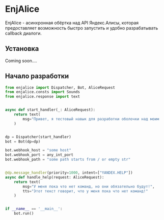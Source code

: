 # EnjAlice

EnjAlice - асинхронная обёртка над API Яндекс.Алисы, которая предоставляет возможность быстро запустить и удобно разрабатывать callback диалоги.

## Установка

Coming soon....

## Начало разработки

```python
from enjalice import Dispatcher, Bot, AliceRequest
from enjalice.consts import Sounds
from enjalice.response import text


async def start_handler(_: AliceRequest):
    return text(
        msg="Привет, я тестовый навык для разработки оболочки над моим API enj-alice"
    )


dp = Dispatcher(start_handler)
bot = Bot(dp=dp)

bot.webhook_host = "some host"
bot.webhook_port = any_int_port
bot.webhook_path = "some path starts from / or empty str"


@dp.message_handler(priority=1000, intent=["YANDEX.HELP"])
async def handle_help(request: AliceRequest):
    return text(
        msg="У меня пока что нет команд, но они обязательно будут!",
        tts="Этот текст говорит, что у меня пока что нет команд!"
    )


if __name__ == '__main__':
    bot.run()
 ```
 

  
